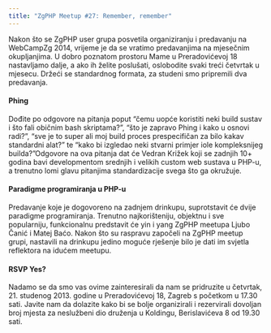 ```yaml
---
title: "ZgPHP Meetup #27: Remember, remember"
---
```


Nakon što se ZgPHP user grupa posvetila organiziranju i predavanju na WebCampZg
2014, vrijeme je da se vratimo predavanjima na mjesečnim okupljanjima. U dobro
poznatom prostoru Mame u Preradovićevoj 18 nastavljamo dalje, a ako ih želite
poslušati, oslobodite svaki treći četvrtak u mjesecu. Držeći se standardnog
formata, za studeni smo pripremili dva predavanja.

<!-- break -->

#### Phing

Dođite po odgovore na pitanja poput “čemu uopće koristiti neki build sustav i
što fali običnim bash skriptama?”, “što je zapravo Phing i kako u osnovi radi?”,
“sve je to super ali moj build proces prespecifičan za bilo kakav standardni
alat?” te “kako bi izgledao neki stvarni primjer iole kompleksnijeg
builda?”Odgovore na ova pitanja dat će Vedran Križek koji se zadnjih 10+ godina
bavi developmentom srednjih i velikih custom web sustava u PHP-u, a trenutno
lomi glavu pitanjima standardizacije svega što ga okružuje.

#### Paradigme programiranja u PHP-u

Predavanje koje je dogovoreno na zadnjem drinkupu, suprotstavit će dvije
paradigme programiranja. Trenutno najkorišteniju, objektnu i sve popularniju,
funkcionalnu predstavit će yin i yang ZgPHP meetupa Ljubo Čanić i Matej Baćo.
Nakon što su raspravu započeli na ZgPHP meetup grupi, nastavili na drinkupu
jedino moguće rješenje bilo je dati im svjetla reflektora na idućem meetupu.

#### RSVP Yes?

Nadamo se da smo vas ovime zainteresirali da nam se pridruzite u četvrtak, 21.
studenog 2013. godine u Preradovićevoj 18, Zagreb s početkom u 17.30 sati.
Javite nam da dolazite kako bi se bolje organizirali i rezervirali dovoljan broj
mjesta za neslužbeni dio druženja u Koldingu, Berislavićeva 8 od 19.30 sati.
